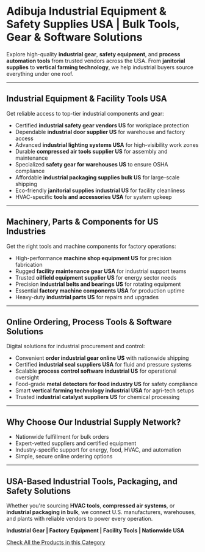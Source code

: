 # Adibuja Industrial Equipment & Safety Supplies USA | Bulk Tools, Gear & Software Solutions

Explore high-quality **industrial gear**, **safety equipment**, and **process automation tools** from trusted vendors across the USA. From **janitorial supplies** to **vertical farming technology**, we help industrial buyers source everything under one roof.

---

## Industrial Equipment & Facility Tools USA

Get reliable access to top-tier industrial components and gear:

- Certified **industrial safety gear vendors US** for workplace protection  
- Dependable **industrial door supplier US** for warehouse and factory access  
- Advanced **industrial lighting systems USA** for high-visibility work zones  
- Durable **compressed air tools supplier US** for assembly and maintenance  
- Specialized **safety gear for warehouses US** to ensure OSHA compliance  
- Affordable **industrial packaging supplies bulk US** for large-scale shipping  
- Eco-friendly **janitorial supplies industrial US** for facility cleanliness  
- HVAC-specific **tools and accessories USA** for system upkeep  

---

## Machinery, Parts & Components for US Industries

Get the right tools and machine components for factory operations:

- High-performance **machine shop equipment US** for precision fabrication  
- Rugged **facility maintenance gear USA** for industrial support teams  
- Trusted **oilfield equipment supplier US** for energy sector needs  
- Precision **industrial belts and bearings US** for rotating equipment  
- Essential **factory machine components USA** for production uptime  
- Heavy-duty **industrial parts US** for repairs and upgrades  

---

## Online Ordering, Process Tools & Software Solutions

Digital solutions for industrial procurement and control:

- Convenient **order industrial gear online US** with nationwide shipping  
- Certified **industrial seal suppliers USA** for fluid and pressure systems  
- Scalable **process control software industrial US** for operational oversight  
- Food-grade **metal detectors for food industry US** for safety compliance  
- Smart **vertical farming technology industrial USA** for agri-tech setups  
- Trusted **industrial catalyst suppliers US** for chemical processing  

---

## Why Choose Our Industrial Supply Network?

- Nationwide fulfillment for bulk orders  
- Expert-vetted suppliers and certified equipment  
- Industry-specific support for energy, food, HVAC, and automation  
- Simple, secure online ordering options  

---


## USA-Based Industrial Tools, Packaging, and Safety Solutions

Whether you're sourcing **HVAC tools**, **compressed air systems**, or **industrial packaging in bulk**, we connect U.S. manufacturers, warehouses, and plants with reliable vendors to power every operation.

**Industrial Gear | Factory Equipment | Facility Tools | Nationwide USA**

[Check All the Products in this Category](https://www.adibuja.com/categories/industrial-supplies)

